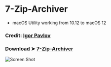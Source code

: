 # 7-Zip-Archiver
- macOS Utility working from 10.12 to macOS 12

### Credit: [Igor Pavlov](https://www.7-zip.org/)
### Download ➤ [7-Zip-Archiver](https://github.com/chris1111/7-Zip-Archiver/raw/Master/7-Zip%20Archiver.zip)

![Screen Shot](https://user-images.githubusercontent.com/6248794/164129819-318dea5b-39aa-4377-805b-2f50c8fb327f.png)

